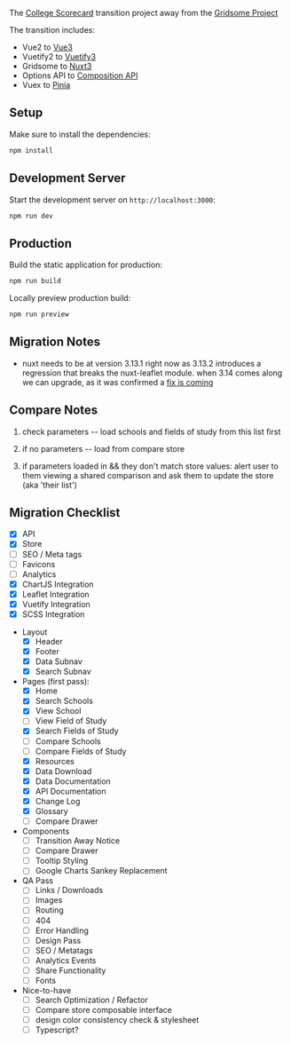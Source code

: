 The [College Scorecard](https://github.com/rti-international/scorecard-website) transition project away from the [Gridsome Project](https://github.com/rti-international/scorecard-website)

The transition includes:
+ Vue2 to [Vue3](https://vuejs.org/)
+ Vuetify2 to [Vuetify3](https://vuetifyjs.com/en/introduction/why-vuetify/#what-is-vuetify3f)
+ Gridsome to [Nuxt3](https://nuxt.com/)
+ Options API to [Composition API](https://vuejs.org/guide/extras/composition-api-faq.html#why-composition-api)
+ Vuex to [Pinia](https://pinia.vuejs.org/)

## Setup
Make sure to install the dependencies:
```bash
npm install
```

## Development Server
Start the development server on `http://localhost:3000`:

```bash
npm run dev
```

## Production

Build the static application for production:
```bash
npm run build
```

Locally preview production build:
```bash
npm run preview
```

## Migration Notes

- nuxt needs to be at version 3.13.1 right now as 3.13.2 introduces a regression that breaks the nuxt-leaflet module. when 3.14 comes along we can upgrade, as it was confirmed a [fix is coming](https://github.com/nuxt-modules/leaflet/issues/80#issuecomment-2376746166)

## Compare Notes


1. check parameters -- load schools and fields of study from this list first
2. if no parameters -- load from compare store

3. if parameters loaded in && they don't match store values: alert user to them viewing a shared comparison and ask them to update the store (aka 'their list')





## Migration Checklist

- [x] API
- [x] Store
- [ ] SEO / Meta tags
- [ ] Favicons
- [ ] Analytics
- [x] ChartJS Integration
- [x] Leaflet Integration
- [x] Vuetify Integration
- [x] SCSS Integration

- Layout
  - [x] Header
  - [x] Footer
  - [x] Data Subnav
  - [x] Search Subnav

- Pages (first pass):
  - [x] Home
  - [x] Search Schools
  - [x] View School
  - [ ] View Field of Study
  - [x] Search Fields of Study
  - [ ] Compare Schools
  - [ ] Compare Fields of Study
  - [x] Resources
  - [x] Data Download
  - [x] Data Documentation
  - [x] API Documentation
  - [x] Change Log
  - [x] Glossary
  - [ ] Compare Drawer

- Components
  - [ ] Transition Away Notice
  - [ ] Compare Drawer
  - [ ] Tooltip Styling
  - [ ] Google Charts Sankey Replacement
  
- QA Pass
  - [ ] Links / Downloads
  - [ ] Images
  - [ ] Routing
  - [ ] 404
  - [ ] Error Handling
  - [ ] Design Pass
  - [ ] SEO / Metatags
  - [ ] Analytics Events
  - [ ] Share Functionality
  - [ ] Fonts

- Nice-to-have
  - [ ] Search Optimization / Refactor
  - [ ] Compare store composable interface
  - [ ] design color consistency check & stylesheet
  - [ ] Typescript?